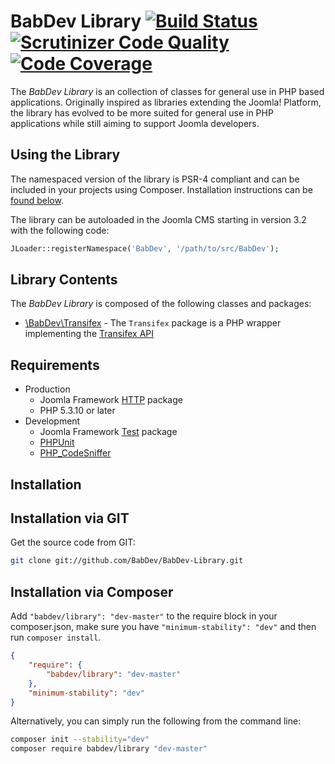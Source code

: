 BabDev Library [![Build Status](https://travis-ci.org/BabDev/BabDev-Library.png?branch=master)](https://travis-ci.org/BabDev/BabDev-Library) [![Scrutinizer Code Quality](https://scrutinizer-ci.com/g/BabDev/BabDev-Library/badges/quality-score.png?s=a338a281b006a93fb17c69a83ec8a239e9ed7e74)](https://scrutinizer-ci.com/g/BabDev/BabDev-Library/) [![Code Coverage](https://scrutinizer-ci.com/g/BabDev/BabDev-Library/badges/coverage.png?s=513f6de839a37e22865d8d688c60fbe35695cbb2)](https://scrutinizer-ci.com/g/BabDev/BabDev-Library/)
===============

The *BabDev Library* is an collection of classes for general use in PHP based applications.  Originally inspired as libraries extending the Joomla! Platform, the library has evolved to be more suited for general use in PHP applications while still aiming to support Joomla developers.

Using the Library
------------
The namespaced version of the library is PSR-4 compliant and can be included in your projects using Composer.  Installation instructions can be [found below](#installation-via-git).

The library can be autoloaded in the Joomla CMS starting in version 3.2 with the following code:

```php
JLoader::registerNamespace('BabDev', '/path/to/src/BabDev');
```

Library Contents
------------
The *BabDev Library* is composed of the following classes and packages:

- [\BabDev\Transifex](/src/BabDev/Transifex) - The `Transifex` package is a PHP wrapper implementing the [Transifex API](http://support.transifex.com/customer/portal/topics/440186-api/articles)

Requirements
------------

* Production
    * Joomla Framework [HTTP](https://github.com/joomla-framework/http) package
    * PHP 5.3.10 or later
* Development
    * Joomla Framework [Test](https://github.com/joomla-framework-test) package
    * [PHPUnit](http://phpunit.de/)
    * [PHP_CodeSniffer](http://www.squizlabs.com/php-codesniffer)


Installation
------------

## Installation via GIT

Get the source code from GIT:

```sh
git clone git://github.com/BabDev/BabDev-Library.git
```

## Installation via Composer

Add `"babdev/library": "dev-master"` to the require block in your composer.json, make sure you have `"minimum-stability": "dev"` and then run `composer install`.

```json
{
	"require": {
		"babdev/library": "dev-master"
	},
	"minimum-stability": "dev"
}
```

Alternatively, you can simply run the following from the command line:

```sh
composer init --stability="dev"
composer require babdev/library "dev-master"
```

